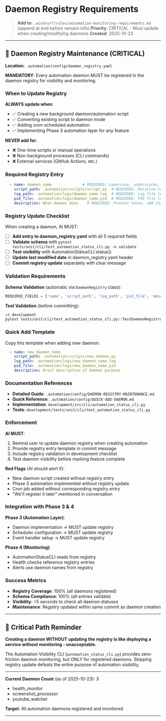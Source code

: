 # Daemon Registry Requirements

> **Add to**: `.windsurf/rules/automation-monitoring-requirements.md` (append at end before version info)
> **Priority**: CRITICAL - Must update when creating/modifying daemons
> **Created**: 2025-10-23

---

## 🔧 Daemon Registry Maintenance (CRITICAL)

**Location**: `.automation/config/daemon_registry.yaml`

**MANDATORY**: Every automation daemon MUST be registered in the daemon registry for visibility and monitoring.

### When to Update Registry

**ALWAYS update when**:
- ✅ Creating a new background daemon/automation script
- ✅ Converting existing script to daemon mode
- ✅ Adding cron-scheduled automation
- ✅ Implementing Phase 3 automation layer for any feature

**NEVER add for**:
- ❌ One-time scripts or manual operations
- ❌ Non-background processes (CLI commands)
- ❌ External services (GitHub Actions, etc.)

### Required Registry Entry

```yaml
  - name: daemon_name              # REQUIRED: Lowercase, underscores, unique
    script_path: .automation/scripts/script.py  # REQUIRED: Relative to repo root
    log_path: .automation/logs/daemon_name.log  # REQUIRED: Log file location
    pid_file: .automation/logs/daemon_name.pid  # REQUIRED: PID file location
    description: What daemon does    # REQUIRED: Present tense, <80 chars
```

### Registry Update Checklist

When creating a daemon, AI MUST:

- [ ] **Add entry to daemon_registry.yaml** with all 5 required fields
- [ ] **Validate schema** with `pytest tests/unit/cli/test_automation_status_cli.py -k validate`
- [ ] **Test visibility** with AutomationStatusCLI.status()
- [ ] **Update last modified date** in daemon_registry.yaml header
- [ ] **Commit registry update** separately with clear message

### Validation Requirements

**Schema Validation** (automatic via `DaemonRegistry` class):
```python
REQUIRED_FIELDS = ['name', 'script_path', 'log_path', 'pid_file', 'description']
```

**Test Validation** (before committing):
```bash
cd development
pytest tests/unit/cli/test_automation_status_cli.py::TestDaemonRegistry::test_validates_daemon_config -v
```

### Quick Add Template

Copy this template when adding new daemon:

```yaml
  - name: new_daemon_name
    script_path: .automation/scripts/new_daemon.py
    log_path: .automation/logs/new_daemon_name.log
    pid_file: .automation/logs/new_daemon_name.pid
    description: Brief description of daemon purpose
```

### Documentation References

- **Detailed Guide**: `.automation/config/DAEMON-REGISTRY-MAINTENANCE.md`
- **Quick Reference**: `.automation/config/QUICK-ADD-DAEMON.md`
- **Implementation**: `development/src/cli/automation_status_cli.py`
- **Tests**: `development/tests/unit/cli/test_automation_status_cli.py`

### Enforcement

**AI MUST**:
1. Remind user to update daemon registry when creating automation
2. Provide registry entry template in commit message
3. Include registry validation in development checklist
4. Test daemon visibility before marking feature complete

**Red Flags** (AI should alert if):
- New daemon script created without registry entry
- Phase 3 automation implemented without registry update
- Cron job added without corresponding registry entry
- "We'll register it later" mentioned in conversation

### Integration with Phase 3 & 4

**Phase 3 (Automation Layer)**:
- Daemon implementation → MUST update registry
- Scheduler configuration → MUST update registry
- Event handler setup → MUST update registry

**Phase 4 (Monitoring)**:
- AutomationStatusCLI reads from registry
- Health checks reference registry entries
- Alerts use daemon names from registry

### Success Metrics

- **Registry Coverage**: 100% (all daemons registered)
- **Schema Compliance**: 100% (all entries validate)
- **Visibility**: <5 seconds to check all daemon statuses
- **Maintenance**: Registry updated within same commit as daemon creation

---

## 🚨 Critical Path Reminder

**Creating a daemon WITHOUT updating the registry is like deploying a service without monitoring - unacceptable.**

The Automation Visibility CLI (`automation_status_cli.py`) provides zero-friction daemon monitoring, but ONLY for registered daemons. Skipping registry update defeats the entire purpose of automation visibility.

---

**Current Daemon Count** (as of 2025-10-23): 3
- health_monitor
- screenshot_processor  
- youtube_watcher

**Target**: All automation daemons registered and monitored

---
